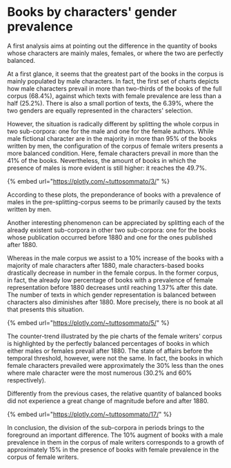 # Books by characters' gender prevalence

A first analysis aims at pointing out the difference in the quantity of books whose characters are mainly males, females, or where the two are perfectly balanced.

At a first glance, it seems that the greatest part of the books in the corpus is mainly populated by male characters. In fact, the first set of charts depicts how male characters prevail in more than two-thirds of the books of the full corpus (68.4%), against which texts with female prevalence are less than a half (25.2%). There is also a small portion of texts, the 6.39%, where the two genders are equally represented in the characters' selection.

However, the situation is radically different by splitting the whole corpus in two sub-corpora: one for the male and one for the female authors. While male fictional character are in the majority in more than 95% of the books written by men, the configuration of the corpus of female writers presents a more balanced condition. Here, female characters prevail in more than the 41% of the books. Nevertheless, the amount of books in which the presence of males is more evident is still higher: it reaches the 49.7%.

{% embed url="https://plotly.com/~tuttosommato/3/" %}

According to these plots, the preponderance of books with a prevalence of males in the pre-splitting-corpus seems to be primarily caused by the texts written by men.

Another interesting phenomenon can be appreciated by splitting each of the already existent sub-corpora in other two sub-corpora: one for the books whose publication occurred before 1880 and one for the ones published after 1880.

Whereas in the male corpus we assist to a 10% increase of the books with a majority of male characters after 1880, male characters-based books drastically decrease in number in the female corpus. In the former corpus, in fact, the already low percentage of books with a prevalence of female representation before 1880 decreases until reaching 1.37% after this date. The number of texts in which gender representation is balanced between characters also diminishes after 1880. More precisely, there is no book at all that presents this situation.

{% embed url="https://plotly.com/~tuttosommato/5/" %}

The counter-trend illustrated by the pie charts of the female writers' corpus is highlighted by the perfectly balanced percentages of books in which either males or females prevail after 1880. The state of affairs before the temporal threshold, however, were not the same. In fact, the books in which female characters prevailed were approximately the 30% less than the ones where male character were the most numerous (30.2% and 60% respectively). &#x20;

Differently from the previous cases, the relative quantity of balanced books did not experience a great change of magnitude before and after 1880.

{% embed url="https://plotly.com/~tuttosommato/17/" %}

In conclusion, the division of the sub-corpora in periods brings to the foreground an important difference. The 10% augment of books with a male prevalence in them in the corpus of male writers corresponds to a growth of approximately 15% in the presence of books with female prevalence in the corpus of female writers.
